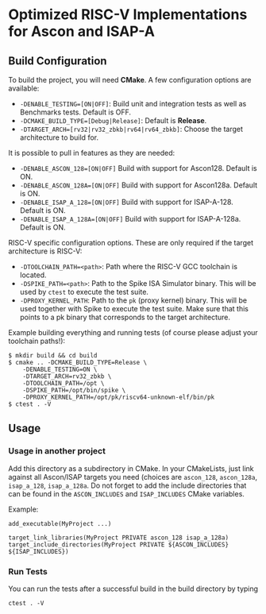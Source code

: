 # Optimized RISC-V Implementations for Ascon and ISAP-A

## Build Configuration

To build the project, you will need **CMake**. A few configuration options
are available:

* `-DENABLE_TESTING=[ON|OFF]`: Build unit and integration tests as well
as Benchmarks tests. Default is OFF.
* `-DCMAKE_BUILD_TYPE=[Debug|Release]`: Default is **Release**.
* `-DTARGET_ARCH=[rv32|rv32_zbkb|rv64|rv64_zbkb]`: Choose the target
architecture to build for.

It is possible to pull in features as they are needed:

* `-DENABLE_ASCON_128=[ON|OFF]` Build with support for Ascon128. Default is ON.
* `-DENABLE_ASCON_128A=[ON|OFF]` Build with support for Ascon128a. Default is ON.
* `-DENABLE_ISAP_A_128=[ON|OFF]` Build with support for ISAP-A-128. Default is ON.
* `-DENABLE_ISAP_A_128A=[ON|OFF]` Build with support for ISAP-A-128a. Default is ON.

RISC-V specific configuration options. These are only required if the target
architecture is RISC-V:

* `-DTOOLCHAIN_PATH=<path>`: Path where the RISC-V GCC toolchain is located. 
* `-DSPIKE_PATH=<path>`: Path to the Spike ISA Simulator binary. This will be
used by `ctest` to execute the test suite.
* `-DPROXY_KERNEL_PATH`: Path to the `pk` (proxy kernel) binary. This will be
used together with Spike to execute the test suite. Make sure that this points
to a pk binary that corresponds to the target architecture.

Example building everything and running tests (of course please adjust
your toolchain paths!):

```
$ mkdir build && cd build
$ cmake .. -DCMAKE_BUILD_TYPE=Release \
    -DENABLE_TESTING=ON \
    -DTARGET_ARCH=rv32_zbkb \
    -DTOOLCHAIN_PATH=/opt \
    -DSPIKE_PATH=/opt/bin/spike \
    -DPROXY_KERNEL_PATH=/opt/pk/riscv64-unknown-elf/bin/pk
$ ctest . -V
```


## Usage

### Usage in another project

Add this directory as a subdirectory in CMake. In your CMakeLists, just link
against all Ascon/ISAP targets you need (choices are `ascon_128`, `ascon_128a`,
`isap_a_128`, `isap_a_128a`. Do not forget to add the include directories that
can be found in the `ASCON_INCLUDES` and `ISAP_INCLUDES` CMake variables.

Example:

```
add_executable(MyProject ...)

target_link_libraries(MyProject PRIVATE ascon_128 isap_a_128a)
target_include_directories(MyProject PRIVATE ${ASCON_INCLUDES} ${ISAP_INCLUDES})
```

### Run Tests

You can run the tests after a successful build in the build directory by typing

```
ctest . -V
```
